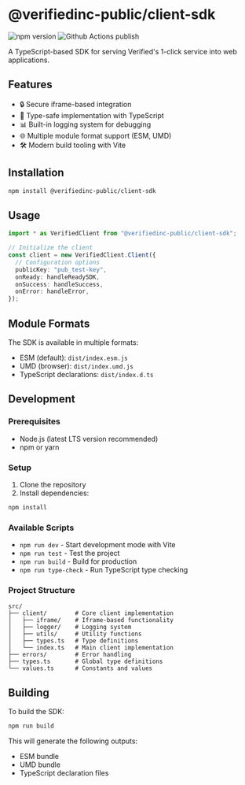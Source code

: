 # @verifiedinc-public/client-sdk

![npm version](https://img.shields.io/npm/v/%40verifiedinc%2Fclient-sdk?label=npm%20package&labelColor=%233c434b&color=%2332c553&cacheSeconds=60)
![Github Actions publish](https://github.com/VerifiedInc/client-sdk/actions/workflows/publish.yml/badge.svg)

A TypeScript-based SDK for serving Verified's 1-click service into web applications.

## Features

- 🔒 Secure iframe-based integration
- 📝 Type-safe implementation with TypeScript
- 📊 Built-in logging system for debugging
- 🌐 Multiple module format support (ESM, UMD)
- 🛠️ Modern build tooling with Vite

## Installation

```bash
npm install @verifiedinc-public/client-sdk
```

## Usage

```typescript
import * as VerifiedClient from "@verifiedinc-public/client-sdk";

// Initialize the client
const client = new VerifiedClient.Client({
  // Configuration options
  publicKey: "pub_test-key",
  onReady: handleReadySDK,
  onSuccess: handleSuccess,
  onError: handleError,
});
```

## Module Formats

The SDK is available in multiple formats:

- ESM (default): `dist/index.esm.js`
- UMD (browser): `dist/index.umd.js`
- TypeScript declarations: `dist/index.d.ts`

## Development

### Prerequisites

- Node.js (latest LTS version recommended)
- npm or yarn

### Setup

1. Clone the repository
2. Install dependencies:

```bash
npm install
```

### Available Scripts

- `npm run dev` - Start development mode with Vite
- `npm run test` - Test the project
- `npm run build` - Build for production
- `npm run type-check` - Run TypeScript type checking

### Project Structure

```
src/
├── client/        # Core client implementation
│   ├── iframe/    # Iframe-based functionality
│   ├── logger/    # Logging system
│   ├── utils/     # Utility functions
│   ├── types.ts   # Type definitions
│   └── index.ts   # Main client implementation
├── errors/        # Error handling
├── types.ts       # Global type definitions
└── values.ts      # Constants and values
```

## Building

To build the SDK:

```bash
npm run build
```

This will generate the following outputs:

- ESM bundle
- UMD bundle
- TypeScript declaration files
